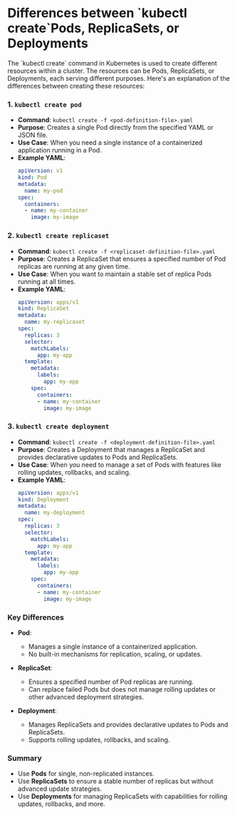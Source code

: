 <h1>Differences between `kubectl create`Pods, ReplicaSets, or Deployments</h1>
The `kubectl create` command in Kubernetes is used to create different resources within a cluster. The resources can be Pods, ReplicaSets, or Deployments, each serving different purposes. Here's an explanation of the differences between creating these resources:

### 1. `kubectl create pod`

- **Command**: `kubectl create -f <pod-definition-file>.yaml`
- **Purpose**: Creates a single Pod directly from the specified YAML or JSON file.
- **Use Case**: When you need a single instance of a containerized application running in a Pod.
- **Example YAML**:
  ```yaml
  apiVersion: v1
  kind: Pod
  metadata:
    name: my-pod
  spec:
    containers:
    - name: my-container
      image: my-image
  ```

### 2. `kubectl create replicaset`

- **Command**: `kubectl create -f <replicaset-definition-file>.yaml`
- **Purpose**: Creates a ReplicaSet that ensures a specified number of Pod replicas are running at any given time.
- **Use Case**: When you want to maintain a stable set of replica Pods running at all times.
- **Example YAML**:
  ```yaml
  apiVersion: apps/v1
  kind: ReplicaSet
  metadata:
    name: my-replicaset
  spec:
    replicas: 3
    selector:
      matchLabels:
        app: my-app
    template:
      metadata:
        labels:
          app: my-app
      spec:
        containers:
        - name: my-container
          image: my-image
  ```

### 3. `kubectl create deployment`

- **Command**: `kubectl create -f <deployment-definition-file>.yaml`
- **Purpose**: Creates a Deployment that manages a ReplicaSet and provides declarative updates to Pods and ReplicaSets.
- **Use Case**: When you need to manage a set of Pods with features like rolling updates, rollbacks, and scaling.
- **Example YAML**:
  ```yaml
  apiVersion: apps/v1
  kind: Deployment
  metadata:
    name: my-deployment
  spec:
    replicas: 3
    selector:
      matchLabels:
        app: my-app
    template:
      metadata:
        labels:
          app: my-app
      spec:
        containers:
        - name: my-container
          image: my-image
  ```

### Key Differences

- **Pod**:
  - Manages a single instance of a containerized application.
  - No built-in mechanisms for replication, scaling, or updates.

- **ReplicaSet**:
  - Ensures a specified number of Pod replicas are running.
  - Can replace failed Pods but does not manage rolling updates or other advanced deployment strategies.

- **Deployment**:
  - Manages ReplicaSets and provides declarative updates to Pods and ReplicaSets.
  - Supports rolling updates, rollbacks, and scaling.

### Summary

- Use **Pods** for single, non-replicated instances.
- Use **ReplicaSets** to ensure a stable number of replicas but without advanced update strategies.
- Use **Deployments** for managing ReplicaSets with capabilities for rolling updates, rollbacks, and more.
